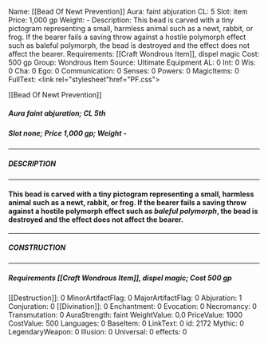 Name: [[Bead Of Newt Prevention]]
Aura: faint abjuration
CL: 5
Slot: item
Price: 1,000 gp
Weight: -
Description: This bead is carved with a tiny pictogram representing a small, harmless animal such as a newt, rabbit, or frog. If the bearer fails a saving throw against a hostile polymorph effect such as baleful polymorph, the bead is destroyed and the effect does not affect the bearer.
Requirements: [[Craft Wondrous Item]], dispel magic
Cost: 500 gp
Group: Wondrous Item
Source: Ultimate Equipment
AL: 0
Int: 0
Wis: 0
Cha: 0
Ego: 0
Communication: 0
Senses: 0
Powers: 0
MagicItems: 0
FullText: <link rel="stylesheet"href="PF.css"><div class="heading"><p class="alignleft">[[Bead Of Newt Prevention]]</p><div style="clear: both;"></div></div><div><h5><b>Aura </b>faint abjuration; <b>CL </b>5th</h5><h5><b>Slot </b>none; <b>Price </b>1,000 gp; <b>Weight </b>-</h5></div><hr/><div><h5><b>DESCRIPTION</b></h5></div><hr/><div><h4><p>This bead is carved with a tiny pictogram representing a small, harmless animal such as a newt, rabbit, or frog. If the bearer fails a saving throw against a hostile polymorph effect such as <i>baleful polymorph</i>, the bead is destroyed and the effect does not affect the bearer.</p></h4></div><hr/><div><h5><b>CONSTRUCTION</b></h5></div><hr/><div><h5><b>Requirements </b>[[Craft Wondrous Item]], <i>dispel magic</i>; <b>Cost </b>500 gp</h5></div>
[[Destruction]]: 0
MinorArtifactFlag: 0
MajorArtifactFlag: 0
Abjuration: 1
Conjuration: 0
[[Divination]]: 0
Enchantment: 0
Evocation: 0
Necromancy: 0
Transmutation: 0
AuraStrength: faint
WeightValue: 0.0
PriceValue: 1000
CostValue: 500
Languages: 0
BaseItem: 0
LinkText: 0
id: 2172
Mythic: 0
LegendaryWeapon: 0
Illusion: 0
Universal: 0
effects: 0
